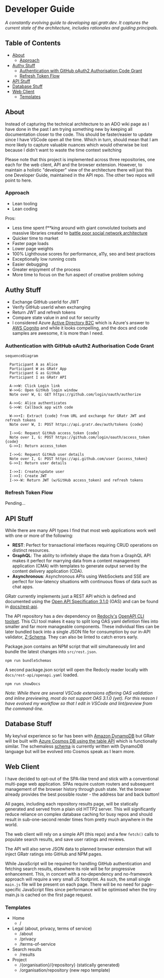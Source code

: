 # Developer Guide <!-- omit in toc -->

_A constantly evolving guide to developing api.gratr.dev. It captures the current state of the architecture, includes rationales and guiding principals._

## Table of Contents <!-- omit in toc -->

- [About](#about)
  - [Approach](#approach)
- [Authy Stuff](#authy-stuff)
  - [Authentication with GitHub oAuth2 Authorisation Code Grant](#authentication-with-github-oauth2-authorisation-code-grant)
  - [Refresh Token Flow](#refresh-token-flow)
- [API Stuff](#api-stuff)
- [Database Stuff](#database-stuff)
- [Web Client](#web-client)
  - [Templates](#templates)

## About

Instead of capturing the technical architecture to an ADO wiki page as I have done in the past I am trying something new by keeping all documentation closer to the code. This should be faster/easier to update since I have VSCode open all the time. Which in turn, should mean that I am more likely to capture valuable nuances which would otherwise be lost because I didn't want to waste the time context switching

Please note that this project is implemented across three repositories, one each for the web client, API and the browser extension. However, to maintain a holistic "developer" view of the architecture there will just this one Developer Guide, maintained in the API repo. The other two repos will point to here.

### Approach

- Lean tooling
- Lean coding

Pros:

- Less time spent f**king around with giant convoluted toolsets and massive libraries created to [battle poor social network architecture](https://blog.risingstack.com/the-history-of-react-js-on-a-timeline/#:~:text=Back%20in%202011,of%20React.js.)
- Quicker time to market
- Faster page loads
- Lower page weights
- 100% Lighthouse scores for performance, a11y, seo and best practices
- Exceptionally low running costs
- Easier debugging
- Greater enjoyment of the process
- More time to focus on the fun aspect of creative problem solving

## Authy Stuff

- Exchange GitHub userId for JWT
- Verify GitHub userId when exchanging
- Return JWT and refresh tokens
- Compare state value in and out for security
- I considered Azure [Active Directory B2C](https://docs.microsoft.com/en-us/azure/active-directory-b2c/overview) which is Azure's answer to [AWS Cognito](https://aws.amazon.com/cognito/) and while it looks compelling, and the docs and code samples are awesome, it is more than I need.

### Authentication with GitHub oAuth2 Authorisation Code Grant

```mermaid
sequenceDiagram
  
  Participant A as Alice
  Participant W as GRatr App
  Participant G as GitHub
  Participant I as GRatr API
  
  A->>W: Click Login link
  W->>G: Open GitHub login window
  Note over W, G: GET https://github.com/login/oauth/authorize
  
  A->>G: Alice authenticates   
  G->>W: Callback app with code
  
  W->>+I: Extract {code} from URL and exchange for GRatr JWT and refresh tokens
  Note over W, I: POST https://api.gratr.dev/auth/tokens {code}
  
  I->>G: Request GitHub access_token {code} 
  Note over I, G: POST https://github.com/login/oauth/access_token {code}
  G->>I: Return access_token
  
  I->>G: Request GitHub user details
  Note over I, G: POST https://api.github.com/user {access_token}
  G->>I: Return user details

  I->>I: Create/update user
  I->>I: Create JWT
  I->>-W: Return JWT (w/GitHub access_token) and refresh tokens  
```

### Refresh Token Flow

Pending...

## API Stuff

While there are many API types I find that most web applications work well with one or more of the following:

- **REST**: Perfect for transactional interfaces requiring CRUD operations on distinct resources.
- **GraphQL**: The ability to infinitely shape the data from a GraphQL API makes it perfect for marrying data from a content management application (CMA) with templates to generate output served by the content delivery application (CDA).
- **Asynchronous**: Asynchronous APIs using WebSockets and SSE are perfect for low-latency situations with continuous flows of data such as chat apps.

GRatr currently implements just a REST API which is defined and documented using the [Open API Specification 3.1.0](https://www.openapis.org/) (OAS) and can be found in [docs/rest-api](rest-api/openapi.yaml).

The API repository has a dev dependency on [Redocly's](https://redoc.ly/) [OpenAPI CLI toolset](https://github.com/Redocly/openapi-cli). This CLI tool makes it easy to split long OAS yaml defintion files into smaller and far more manageable components. These individual files can be later bundled back into a single JSON file for consumption by our in-API validator, [Z-Schema](https://github.com/zaggino/z-schema). They can also be linted to catch errors early.

Package.json contains an NPM script that will simultaneously lint and bundle the latest changes into `src/rest.json`.

```shell
npm run bundleSchemas
```

A second package.json script will open the Redocly reader locally with `docs/rest-api/openapi.yaml` loaded.

```shell
npm run showDocs
```

_Note: While there are several VSCode extensions offering OAS validation and inline previewing, most do not support OAS 3.1.0 (yet). For this reason I have evolved my workflow so that I edit in VSCode and lint/preview from the command-line._

## Database Stuff

My key/val experience so far has been with [Amazon DynamoDB](https://aws.amazon.com/dynamodb/) but GRatr will be built with [Azure Cosmos DB using the table API](https://docs.microsoft.com/en-us/azure/cosmos-db/choose-api#table-api) which is functionally similar. The schemaless [schema](https://docs.google.com/spreadsheets/d/1dL2uTcKjE7icbfQq-ESl6cwSHZmy9VeSHuGHF_NsV3M/edit?usp=sharing) is currently written with DynamoDB language but will be evolved into Cosmos speak as I learn more.

## Web Client

I have decided to opt-out of the SPA-like trend and stick with a conventional multi-page web application. SPAs require custom routers and subsequent management of the browser history through push state. Yet the browser already provides the best possible router - the address bar and back button!

All pages, including each repository results page, will be statically generated and served from a plain old HTTP2 server. This will significantly reduce reliance on complex database caching for busy repos and should result in sub-one-second render times from pretty much anywhere in the world.

The web client will rely on a simple API (this repo) and a few `fetch()`
calls to populate search results, and save user ratings and reviews.

The API will also serve JSON data to planned browser extension that will inject GRatr ratings into GitHub and NPM pages.

While JavaScript will be required for handling GitHub authentication and fetching search results, elsewhere its role will be for progressive enhancement. This, in concert with a no-dependency and no-framework approach will require a very small JS footprint. As such, the small single `main.js` file will be present on each page. There will be no need for page-specific JavaScript files since performance will be optimised when the tiny main.js is cached on the first page request.

### Templates

- Home
  - /
- Legal (about, privacy, terms of service)
  - /about
  - /privacy
  - /terms-of-service
- Search results
  - /results
- Project
  - /{organisation}/{repository} (statically generated)
  - /organisation/repository (new repo template)
